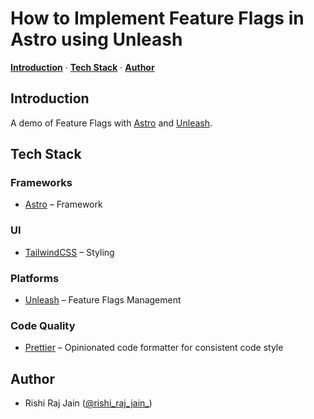 # How to Implement Feature Flags in Astro using Unleash

<a href="#introduction"><strong>Introduction</strong></a> · <a href="#tech-stack"><strong>Tech Stack</strong></a> · <a href="#author"><strong>Author</strong></a>
<br/>

## Introduction

A demo of Feature Flags with [Astro](https://astro.build) and [Unleash](https://getunleash.io).

## Tech Stack

### Frameworks

- [Astro](https://astro.build) – Framework

### UI

- [TailwindCSS](https://tailwindcss.com) – Styling

### Platforms

- [Unleash](https://getunleash.io) – Feature Flags Management

### Code Quality

- [Prettier](https://prettier.io/) – Opinionated code formatter for consistent code style

## Author

- Rishi Raj Jain ([@rishi_raj_jain_](https://twitter.com/rishi_raj_jain_))
